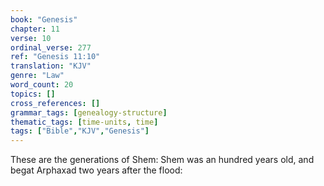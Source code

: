 ```yaml
---
book: "Genesis"
chapter: 11
verse: 10
ordinal_verse: 277
ref: "Genesis 11:10"
translation: "KJV"
genre: "Law"
word_count: 20
topics: []
cross_references: []
grammar_tags: [genealogy-structure]
thematic_tags: [time-units, time]
tags: ["Bible","KJV","Genesis"]
---
```

These are the generations of Shem: Shem was an hundred years old, and begat Arphaxad two years after the flood:
